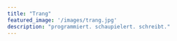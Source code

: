 ```yaml
---
title: "Trang"
featured_image: '/images/trang.jpg'
description: "programmiert. schaupielert. schreibt."
---
```

